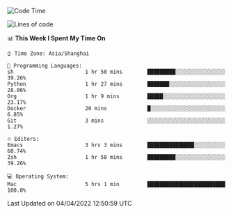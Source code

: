 <!--START_SECTION:waka-->
![Code Time](http://img.shields.io/badge/Code%20Time-691%20hrs%2059%20mins-blue)

![Lines of code](https://img.shields.io/badge/From%20Hello%20World%20I%27ve%20Written-22%20Thousand%20lines%20of%20code-blue)

📊 **This Week I Spent My Time On** 

```text
⌚︎ Time Zone: Asia/Shanghai

💬 Programming Languages: 
sh                       1 hr 58 mins        █████████░░░░░░░░░░░░░░░░   39.26% 
Python                   1 hr 27 mins        ███████░░░░░░░░░░░░░░░░░░   28.86% 
Org                      1 hr 9 mins         █████░░░░░░░░░░░░░░░░░░░░   23.17% 
Docker                   20 mins             █░░░░░░░░░░░░░░░░░░░░░░░░   6.85% 
Git                      3 mins              ░░░░░░░░░░░░░░░░░░░░░░░░░   1.27%

🔥 Editors: 
Emacs                    3 hrs 3 mins        ███████████████░░░░░░░░░░   60.74% 
Zsh                      1 hr 58 mins        █████████░░░░░░░░░░░░░░░░   39.26%

💻 Operating System: 
Mac                      5 hrs 1 min         █████████████████████████   100.0%

```


 Last Updated on 04/04/2022 12:50:59 UTC
<!--END_SECTION:waka-->
